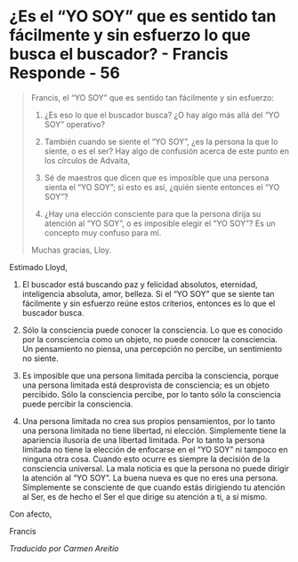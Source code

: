 # ¿Es el “YO SOY” que es sentido tan fácilmente y sin esfuerzo lo que busca el buscador? - Francis Responde - 56

>Francis, el “YO SOY” que es sentido tan fácilmente y sin esfuerzo:
>
>1. ¿Es eso lo que el buscador busca? ¿O hay algo más allá del “YO SOY” operativo?
>
>2. También cuando se siente el “YO SOY”, ¿es la persona la que lo siente, o es el ser? Hay algo de confusión acerca de este punto en los círculos de Advaita,
>
>3. Sé de maestros que dicen que es imposible que una persona sienta el “YO SOY”; si esto es así, ¿quién siente entonces el “YO SOY”?
>
>4. ¿Hay una elección consciente para que la persona dirija su atención al “YO SOY”, o es imposible elegir el “YO SOY”? Es un concepto muy confuso para mí.
>
>Muchas gracias, Lloy.

Estimado Lloyd,

1. El buscador está buscando paz y felicidad absolutos, eternidad, inteligencia absoluta, amor, belleza. Si el “YO SOY” que se siente tan fácilmente y sin esfuerzo reúne estos criterios, entonces es lo que el buscador busca.

2. Sólo la consciencia puede conocer la consciencia. Lo que es conocido por la consciencia como un objeto, no puede conocer la consciencia. Un pensamiento no piensa, una percepción no percibe, un sentimiento no siente.

3. Es imposible que una persona limitada perciba la consciencia, porque una persona limitada está desprovista de consciencia; es un objeto percibido. Sólo la consciencia percibe, por lo tanto sólo la consciencia puede percibir la consciencia.

4. Una persona limitada no crea sus propios pensamientos, por lo tanto una persona limitada no tiene libertad, ni elección. Simplemente tiene la apariencia ilusoria de una libertad limitada. Por lo tanto la persona limitada no tiene la elección de enfocarse en el “YO SOY” ni tampoco en ninguna otra cosa. Cuando esto ocurre es siempre la decisión de la consciencia universal. La mala noticia es que la persona no puede dirigir la atención al “YO SOY”. La buena nueva es que no eres una persona. Simplemente se consciente de que cuando estás dirigiendo tu atención al Ser, es de hecho el Ser el que dirige su atención a ti, a sí mismo.

Con afecto,

Francis

_Traducido por Carmen Areitio_